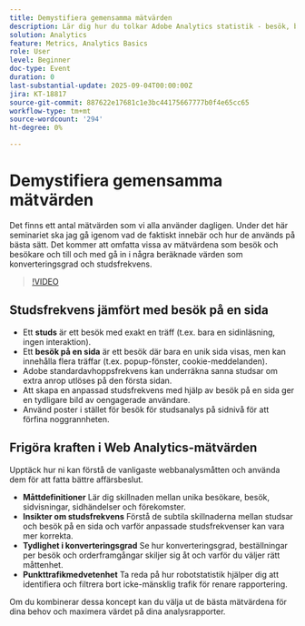 ```yaml
---
title: Demystifiera gemensamma mätvärden
description: Lär dig hur du tolkar Adobe Analytics statistik - besök, besökare, sidvisningar, studsar, konverteringsgrader med mera - för att förbättra rapporteringsnoggrannheten och få bättre insikter.
solution: Analytics
feature: Metrics, Analytics Basics
role: User
level: Beginner
doc-type: Event
duration: 0
last-substantial-update: 2025-09-04T00:00:00Z
jira: KT-18817
source-git-commit: 887622e17681c1e3bc44175667777b0f4e65cc65
workflow-type: tm+mt
source-wordcount: '294'
ht-degree: 0%

---
```



# Demystifiera gemensamma mätvärden

Det finns ett antal mätvärden som vi alla använder dagligen. Under det här seminariet ska jag gå igenom vad de faktiskt innebär och hur de används på bästa sätt. Det kommer att omfatta vissa av mätvärdena som besök och besökare och till och med gå in i några beräknade värden som konverteringsgrad och studsfrekvens.

>[!VIDEO](https://video.tv.adobe.com/v/3471114/?learn=on&enablevpops)

## Studsfrekvens jämfört med besök på en sida

* Ett **studs** är ett besök med exakt en träff (t.ex. bara en sidinläsning, ingen interaktion).
* Ett **besök på en sida** är ett besök där bara en unik sida visas, men kan innehålla flera träffar (t.ex. popup-fönster, cookie-meddelanden).
* Adobe standardavhoppsfrekvens kan underräkna sanna studsar om extra anrop utlöses på den första sidan.
* Att skapa en anpassad studsfrekvens med hjälp av besök på en sida ger en tydligare bild av oengagerade användare.
* Använd poster i stället för besök för studsanalys på sidnivå för att förfina noggrannheten.

## Frigöra kraften i Web Analytics-mätvärden

Upptäck hur ni kan förstå de vanligaste webbanalysmåtten och använda dem för att fatta bättre affärsbeslut.

* **Måttdefinitioner** Lär dig skillnaden mellan unika besökare, besök, sidvisningar, sidhändelser och förekomster.
* **Insikter om studsfrekvens** Förstå de subtila skillnaderna mellan studsar och besök på en sida och varför anpassade studsfrekvenser kan vara mer korrekta.
* **Tydlighet i konverteringsgrad** Se hur konverteringsgrad, beställningar per besök och orderframgångar skiljer sig åt och varför du väljer rätt måttenhet.
* **Punkttrafikmedvetenhet** Ta reda på hur robotstatistik hjälper dig att identifiera och filtrera bort icke-mänsklig trafik för renare rapportering.

Om du kombinerar dessa koncept kan du välja ut de bästa mätvärdena för dina behov och maximera värdet på dina analysrapporter.

